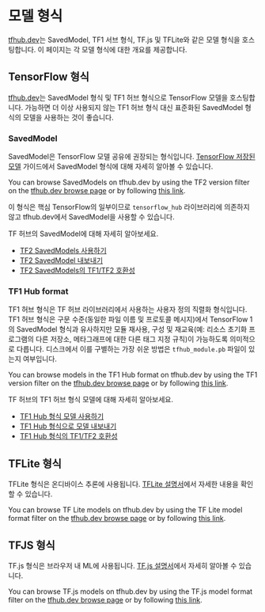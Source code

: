 <!--* freshness: { owner: 'maringeo' reviewed: '2021-06-15' review_interval: '6 months'} *-->

# 모델 형식

[tfhub.dev](https://tfhub.dev)는 SavedModel, TF1 서브 형식, TF.js 및 TFLite와 같은 모델 형식을 호스팅합니다. 이 페이지는 각 모델 형식에 대한 개요를 제공합니다.

## TensorFlow 형식

[tfhub.dev](https://tfhub.dev)는 SavedModel 형식 및 TF1 허브 형식으로 TensorFlow 모델을 호스팅합니다. 가능하면 더 이상 사용되지 않는 TF1 허브 형식 대신 표준화된 SavedModel 형식의 모델을 사용하는 것이 좋습니다.

### SavedModel

SavedModel은 TensorFlow 모델 공유에 권장되는 형식입니다. [TensorFlow 저장된 모델](https://www.tensorflow.org/guide/saved_model) 가이드에서 SavedModel 형식에 대해 자세히 알아볼 수 있습니다.

You can browse SavedModels on tfhub.dev by using the TF2 version filter on the [tfhub.dev browse page](https://tfhub.dev/s?subtype=module,placeholder) or by following [this link](https://tfhub.dev/s?subtype=module,placeholder&tf-version=tf2).

이 형식은 핵심 TensorFlow의 일부이므로 `tensorflow_hub` 라이브러리에 의존하지 않고 tfhub.dev에서 SavedModel을 사용할 수 있습니다.

TF 허브의 SavedModel에 대해 자세히 알아보세요.

- [TF2 SavedModels 사용하기](tf2_saved_model.md)
- [TF2 SavedModel 내보내기](exporting_tf2_saved_model.md)
- [TF2 SavedModels의 TF1/TF2 호환성](model_compatibility.md)

### TF1 Hub format

TF1 허브 형식은 TF 허브 라이브러리에서 사용하는 사용자 정의 직렬화 형식입니다. TF1 허브 형식은 구문 수준(동일한 파일 이름 및 프로토콜 메시지)에서 TensorFlow 1의 SavedModel 형식과 유사하지만 모듈 재사용, 구성 및 재교육(예: 리소스 초기화 프로그램의 다른 저장소, 메타그래프에 대한 다른 태그 지정 규칙)이 가능하도록 의미적으로 다릅니다. 디스크에서 이를 구별하는 가장 쉬운 방법은 `tfhub_module.pb` 파일이 있는지 여부입니다.

You can browse models in the TF1 Hub format on tfhub.dev by using the TF1 version filter on the [tfhub.dev browse page](https://tfhub.dev/s?subtype=module,placeholder) or by following [this link](https://tfhub.dev/s?subtype=module,placeholder&tf-version=tf1).

TF 허브의 TF1 허브 형식 모델에 대해 자세히 알아보세요.

- [TF1 Hub 형식 모델 사용하기](tf1_hub_module.md)
- [TF1 Hub 형식으로 모델 내보내기](exporting_hub_format.md)
- [TF1 Hub 형식의 TF1/TF2 호환성](model_compatibility.md)

## TFLite 형식

TFLite 형식은 온디바이스 추론에 사용됩니다. [TFLite 설명서](https://www.tensorflow.org/lite)에서 자세한 내용을 확인할 수 있습니다.

You can browse TF Lite models on tfhub.dev by using the TF Lite model format filter on the [tfhub.dev browse page](https://tfhub.dev/s?subtype=module,placeholder) or by following [this link](https://tfhub.dev/lite).

## TFJS 형식

TF.js 형식은 브라우저 내 ML에 사용됩니다. [TF.js 설명서](https://www.tensorflow.org/js)에서 자세히 알아볼 수 있습니다.

You can browse TF.js models on tfhub.dev by using the TF.js model format filter on the [tfhub.dev browse page](https://tfhub.dev/s?subtype=module,placeholder) or by following [this link](https://tfhub.dev/js).
